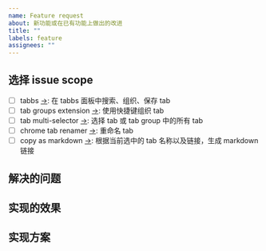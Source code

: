 ```yaml
---
name: Feature request
about: 新功能或在已有功能上做出的改进
title: ""
labels: feature
assignees: ""
---
```


## 选择 issue scope

<!-- > 选择 scope 后，GitHub workflow 会识别该信息，自动添加 label -->

-   [ ] tabbs [→](https://chrome.google.com/webstore/detail/tabbs-tab-manager/cicnbbdlbjaoioilpbdioeeaockgbhfi): 在 tabbs 面板中搜索、组织、保存 tab
-   [ ] tab groups extension [→](https://chrome.google.com/webstore/detail/tab-groups-extension/nplimhmoanghlebhdiboeellhgmgommi): 使用快捷键组织 tab
-   [ ] tab multi-selector [→](https://chrome.google.com/webstore/detail/tab-multiselect/enkfbbcigpbejipanohlnenfbaajoikc): 选择 tab 或 tab group 中的所有 tab
-   [ ] chrome tab renamer [→](https://chrome.google.com/webstore/detail/chrome-tab-renamer/jbjkejjogkedpjendhaccnccmeiafied): 重命名 tab
-   [ ] copy as markdown [→](https://chrome.google.com/webstore/detail/copy-as-markdown/fkeaekngjflipcockcnpobkpbbfbhmdn): 根据当前选中的 tab 名称以及链接，生成 markdown 链接

## 解决的问题

<!-- 该功能解决了什么问题 -->

## 实现的效果

<!-- 该功能以什么方式解决了相关问题，具体效果是什么 -->

## 实现方案

<!-- 实现之前功能的方案
- 实现思路
- 涉及到的 API
 -->
